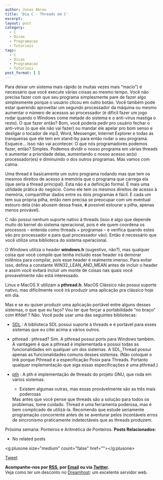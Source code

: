 ```yaml
---
author: Jonas Abreu
title: 'Dia C - Threads em C'
excerpt:
layout: post
category:
  - C
  - Dicas
  - Programacao
  - Tutoriais
tags:
  - C
  - Dicas
  - Programacao
  - Tutoriais
post_format: [ ]
---
```

Para deixar um sistema mais rápido (e muitas vezes mais “macio”) é necessário que você execute várias coisas ao mesmo tempo. Você não precisa fazer com que seu programa simplesmente pare de fazer algo simplesmente porque o usuário clicou em outro botão. Você também pode estar querendo aproveitar um segundo processador da máquina ou mesmo aumentar o número de acessos ao processador (é difícil fazer um jogo rodar quando o Windows come metade do sistema e o anti-vírus mastiga o resto). O que fazer então? Bom, você poderia pedir pro usuário fechar o anti-vírus (o que ele não vai fazer) ou mandar ele apelar pro bom senso e desligar o tocador de mp3, Word, Messenger, Internet Explorer e todas as tranqueiras que ele tem em stand-by para então rodar o seu programa. Esquece… Isso não vai acontecer. O que nós programadores podemos fazer, então? Simples. Podemos dividir o nosso programa em várias threads e aumentar a prioridade delas, aumentando o nosso acesso ao(s) processador(es) e diminuindo o dos outros programas. Mas vamos com calma.

Uma thread é basicamente um outro programa rodando mas que tem os mesmos direitos de acesso à memória que o programa que carrega ela (que seria a thread principal). Esta não é a definição formal. É mais uma utilidade prática do negócio. Como ele tem os mesmos direitos de acesso à memória, compartilhar dados entre os dois programas é fácil. E cada um tem sua própria pilha, então nem precisa se preocupar com um eventual estouro dela (não abusem dessa frase, **é** possível estourar a pilha, apenas menos provável).

C não possui nenhum suporte nativo à threads (isso é algo que depende muito do kernel do sistema operacional, pois é ele quem coordena os processos – entenda como threads + programas – e verifica quando estes vão pro processador e para qual processador vão). Então é necessário que você utilize uma biblioteca do sistema operacional.

O Windows utiliza o header **windows.h** (sugestivo, não?), mas qualquer coisa que você compile que tenha incluído esse header irá demorar milênios para compilar, pois esse header é realmente imenso. Para evitar isso, defina a constante WIN32\_LEAN\_AND_MEAN antes de incluir o header e assim você evitará incluir um monte de coisas nas quais você provavelmente não está interessado.

Linux e MacOS X utilizam a **pthread.h**. MacOS Clássico não possui suporte nativo, mas difícilmente você irá produzir uma aplicação pra clássico hoje em dia.

Mas e se eu quiser produzir uma aplicação portável entre alguns desses sistemas, o que que eu faço? Vou ter que forçar a portabilidade “no braço” com #ifdef ? Não. Você pode usar uma das seguintes bibliotecas:

*   [SDL][1] : A biblioteca SDL possui suporte à threads e é portável para esses sistemas que eu citei acima a vários outros.
*   pthread : pthread? Sim. A pthread possui ports para Windows também. A vantagem é que a pthread é implementada e possui todas as funcionalidades em qualquer um dos sistemas. A SDL_Thread possui apenas as funcionalidades comuns desses sistemas. (Não coloquei o link porque Pthread é a especificação Posix para Threads. Portanto qualquer implementação que siga essas especificações é uma pthread.)
*   [pth][2] : A pth é implementação de threads do projeto GNU, que roda em vários sistemas.</a> 
    *   Existem algumas outras, mas essas provávelmente são as três mais poderosas</ul> 
    Mas antes que você pense que threads são a solução para todos os problemas, tome cuidado. Thread é uma ferramenta poderosa, mas é bem complicado de utilizá-la. Recomendo que estude seriamente programação concorrente antes de se aventurar pelos incontáveis erros de sincronismo praticamente indetectáveis que as threads produzem.
    
    Próxima semana: Ponteiros e Aritmética de Ponteiros. 
    **Posts Relacionados:** 
    *   No related posts
    
    <g:plusone size="medium" count="false" href=""></g:plusone> 
    
    [Tweet][3] 
    
    
    
    
    
    **Acompanhe-nos por [ RSS][4], por [Email][5] ou via [Twitter][6].**  
    Veja como ter um desconto no [Dreamhost][7]: um excelente servidor web.

 [1]: http://www.libsdl.org
 [2]: http://www.gnu.org/software/pth/
 [3]: https://twitter.com/share
 [4]: http://feeds.feedburner.com/VidaGeek
 [5]: http://feedburner.google.com/fb/a/mailverify?uri=VidaGeek&loc=pt_BR
 [6]: http://twitter.com/blogvidageek
 [7]: http://vidageek.net/dreamhost/
